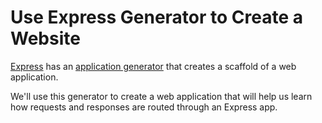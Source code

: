 # Use Express Generator to Create a Website

[Express](https://expressjs.com/) has an [application generator](https://expressjs.com/en/starter/generator.html) that creates a scaffold of a web application.

We'll use this generator to create a web application that will help us learn how requests and responses are routed through an Express app.